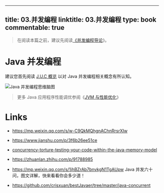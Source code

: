 
---
title: 03.并发编程
linktitle: 03.并发编程
type: book
commentable: true
---

> 在阅读本篇之前，建议先阅读[《并发编程导论](https://ng-tech.icu/books/Concurrent-Series/#/)》。

# Java 并发编程

建议您首先阅读 [J.U.C 概览](./J.U.C%20概览) 以对 Java 并发编程相关概念有所认知。

![Java 并发编程思维脑图](https://s2.ax1x.com/2019/09/02/nCLmb4.png)

> 更多 Java 应用程序性能调优参阅《[JVM 与性能优化](../JVM%20与性能优化)》

# Links

- https://mp.weixin.qq.com/s/w-C9QkMQhgnAChnRrsrXIw

- https://www.jianshu.com/p/3f6b26ee51ce

- [concurrency-torture-testing-your-code-within-the-java-memory-model](http://zeroturnaround.com/rebellabs/concurrency-torture-testing-your-code-within-the-java-memory-model/)

- https://zhuanlan.zhihu.com/p/91788985

- https://mp.weixin.qq.com/s/1jhBZrAb7bnvkgN1TgAUpw Java 并发六十问，图文详解，快来看看你会多少道！

- https://github.com/crisxuan/bestJavaer/tree/master/java-concurrent

    